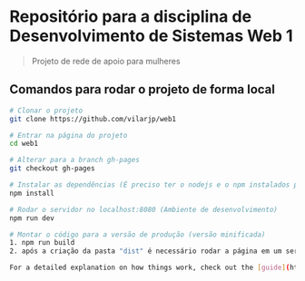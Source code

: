 # Repositório para a disciplina de Desenvolvimento de Sistemas Web 1

> Projeto de rede de apoio para mulheres

## Comandos para rodar o projeto de forma local

``` bash
# Clonar o projeto
git clone https://github.com/vilarjp/web1

# Entrar na página do projeto
cd web1

# Alterar para a branch gh-pages
git checkout gh-pages

# Instalar as dependências (É preciso ter o nodejs e o npm instalados previamente)
npm install

# Rodar o servidor no localhost:8080 (Ambiente de desenvolvimento)
npm run dev

# Montar o código para a versão de produção (versão minificada)
1. npm run build
2. após a criação da pasta "dist" é necessário rodar a página em um servidor HTTP (github pages, Apache etc)

For a detailed explanation on how things work, check out the [guide](http://vuejs-templates.github.io/webpack/) and [docs for vue-loader](http://vuejs.github.io/vue-loader).
